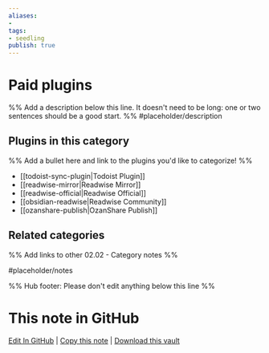 ```yaml
---
aliases:
- 
tags: 
- seedling 
publish: true
---
```



# Paid plugins

%% Add a description below this line. It doesn't need to be long: one or two sentences should be a good start. %%
#placeholder/description 

## Plugins in this category

%% Add a bullet here and link to the plugins you'd like to categorize! %%

- [[todoist-sync-plugin|Todoist Plugin]]
- [[readwise-mirror|Readwise Mirror]]
- [[readwise-official|Readwise Official]]
- [[obsidian-readwise|Readwise Community]]
- [[ozanshare-publish|OzanShare Publish]]

## Related categories

%% Add links to other 02.02 - Category notes %%

#placeholder/notes

%% Hub footer: Please don't edit anything below this line %%

# This note in GitHub

<span class="git-footer">[Edit In GitHub](https://github.dev/obsidian-community/obsidian-hub/blob/main/02%20-%20Community%20Expansions/02.01%20Plugins%20by%20Category/Paid%20and%20subscription-based%20plugins.md "git-hub-edit-note") | [Copy this note](https://raw.githubusercontent.com/obsidian-community/obsidian-hub/main/02%20-%20Community%20Expansions/02.01%20Plugins%20by%20Category/Paid%20and%20subscription-based%20plugins.md "git-hub-copy-note") | [Download this vault](https://github.com/obsidian-community/obsidian-hub/archive/refs/heads/main.zip "git-hub-download-vault") </span>